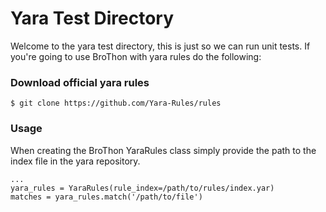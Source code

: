 # Yara Test Directory
Welcome to the yara test directory, this is just so we can run unit tests. If you're going to use BroThon with yara rules do the following:

### Download official yara rules
    $ git clone https://github.com/Yara-Rules/rules
          
### Usage
When creating the BroThon YaraRules class simply provide the path to the index file in the yara repository.


    ...
    yara_rules = YaraRules(rule_index=/path/to/rules/index.yar)
    matches = yara_rules.match('/path/to/file')